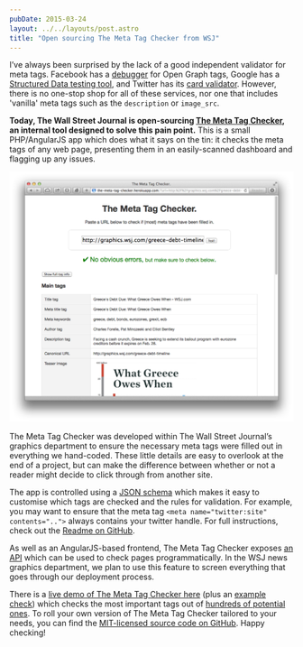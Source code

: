 ```yaml
---
pubDate: 2015-03-24
layout: ../../layouts/post.astro
title: "Open sourcing The Meta Tag Checker from WSJ"
---
```


I’ve always been surprised by the lack of a good independent validator for meta tags. Facebook has a [debugger](https://developers.facebook.com/tools/debug/) for Open Graph tags, Google has a [Structured Data testing tool](http://www.google.com/webmasters/tools/richsnippets), and Twitter has its [card validator](https://cards-dev.twitter.com/validator). However, there is no one-stop shop for all of these services, nor one that includes 'vanilla' meta tags such as the `description` or `image_src`.

**Today, The Wall Street Journal is open-sourcing [The Meta Tag Checker](https://github.com/dowjones/the-meta-tag-checker), an internal tool designed to solve this pain point.** This is a small PHP/AngularJS app which does what it says on the tin: it checks the meta tags of any web page, presenting them in an easily-scanned dashboard and flagging up any issues.

[![Screenshot of The Meta Tag Checker](/assets/the-meta-tag-checker.png)](https://the-meta-tag-checker.herokuapp.com/?url=http:%2F%2Fgraphics.wsj.com%2Fgreece-debt-timeline%2F)

The Meta Tag Checker was developed within The Wall Street Journal’s graphics department to ensure the necessary meta tags were filled out in everything we hand-coded. These little details are easy to overlook at the end of a project, but can make the difference between whether or not a reader might decide to click through from another site.

The app is controlled using a [JSON schema](https://github.com/dowjones/the-meta-tag-checker/blob/master/config/schema.json) which makes it easy to customise which tags are checked and the rules for validation. For example, you may want to ensure that the meta tag `<meta name="twitter:site" contents="..">` always contains your twitter handle. For full instructions, check out the [Readme on GitHub](https://github.com/dowjones/meta-tag-checker).

As well as an AngularJS-based frontend, The Meta Tag Checker exposes [an API](https://meta-tag-checker.herokuapp.com/api/?url=http://graphics.wsj.com/how-london-outpaces-the-rest-of-the-uk/) which can be used to check pages programmatically. In the WSJ news graphics department, we plan to use this feature to screen everything that goes through our deployment process.

There is a [live demo of The Meta Tag Checker here](https://the-meta-tag-checker.herokuapp.com) (plus an [example check](https://the-meta-tag-checker.herokuapp.com/?url=http://graphics.wsj.com/how-london-outpaces-the-rest-of-the-uk/)) which checks the most important tags out of [hundreds of potential ones](https://gist.github.com/kevinSuttle/1997924). To roll your own version of The Meta Tag Checker tailored to your needs, you can find the [MIT-licensed source code on GitHub](https://github.com/dowjones/the-meta-tag-checker). Happy checking!
